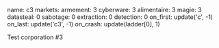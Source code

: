 name: c3
markets:
    armement: 3
    cyberware: 3
    alimentaire: 3
    magie: 3
datasteal: 0
sabotage: 0
extraction: 0
detection: 0
on_first:
    update('c', -1)
on_last:
    update('c3', -1)
on_crash:
    update(ladder[0], 1)

Test corporation #3
